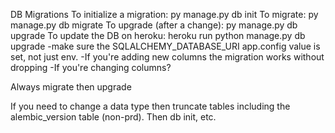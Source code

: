 


DB Migrations
To initialize a migration: py manage.py db init
To migrate: py manage.py db migrate
To upgrade (after a change): py manage.py db upgrade
To update the DB on heroku:  heroku run python manage.py db upgrade
    -make sure the SQLALCHEMY_DATABASE_URI app.config value is set, not just env.
    -If you're adding new columns the migration works without dropping
    -If you're changing columns?

Always migrate then upgrade

If you need to change a data type then truncate tables including the alembic_version table (non-prd). Then db init, etc.